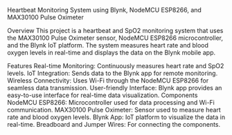 Heartbeat Monitoring System using Blynk, NodeMCU ESP8266, and MAX30100 Pulse Oximeter

Overview
This project is a heartbeat and SpO2 monitoring system that uses the MAX30100 Pulse Oximeter sensor, NodeMCU ESP8266 microcontroller, and the Blynk IoT platform. The system measures heart rate and blood oxygen levels in real-time and displays the data on the Blynk mobile app.

Features
Real-time Monitoring: Continuously measures heart rate and SpO2 levels.
IoT Integration: Sends data to the Blynk app for remote monitoring.
Wireless Connectivity: Uses Wi-Fi through the NodeMCU ESP8266 for seamless data transmission.
User-friendly Interface: Blynk app provides an easy-to-use interface for real-time data visualization.
Components
NodeMCU ESP8266: Microcontroller used for data processing and Wi-Fi communication.
MAX30100 Pulse Oximeter: Sensor used to measure heart rate and blood oxygen levels.
Blynk App: IoT platform to visualize the data in real-time.
Breadboard and Jumper Wires: For connecting the components.
